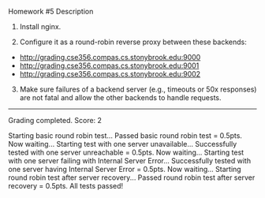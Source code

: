 Homework #5
Description

1. Install nginx.

2. Configure it as a round-robin reverse proxy between these backends:  
- http://grading.cse356.compas.cs.stonybrook.edu:9000
- http://grading.cse356.compas.cs.stonybrook.edu:9001 
- http://grading.cse356.compas.cs.stonybrook.edu:9002

3. Make sure failures of a backend server (e.g., timeouts or 50x responses) are not fatal and allow the other backends to handle requests. 

-------------------------------------------

Grading completed. Score: 2

Starting basic round robin test...
Passed basic round robin test = 0.5pts. Now waiting...
Starting test with one server unavailable...
Successfully tested with one server unreachable = 0.5pts. Now waiting...
Starting test with one server failing with Internal Server Error...
Successfully tested with one server having Internal Server Error = 0.5pts. Now waiting...
Starting round robin test after server recovery...
Passed round robin test after server recovery = 0.5pts. All tests passed!